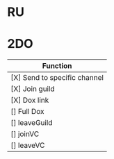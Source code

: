 # RU
# 












# 2DO
| Function |
| --------------------------------------------------------------------- |
| [X] Send to specific channel |
| [X] Join guild |
| [X] Dox link |
| [] Full Dox |
| [] leaveGuild |
| [] joinVC |
| [] leaveVC|
